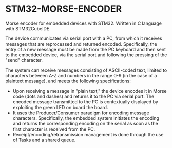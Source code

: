 # STM32-MORSE-ENCODER
Morse encoder for embedded devices with STM32. Written in C language with STM32CubeIDE.

The device communicates via serial port with a PC, from which it receives messages that are reprocessed and returned encoded. Specifically, the entry of a new message must be made from the PC keyboard and then sent to the embedded device, via the serial port and following the pressing of the "send" character.

The system can receive messages consisting of ASCII-coded text, limited to characters between A-Z and numbers in the range 0-9 (in the case of a plaintext message), and meets the following specifications:
+ Upon receiving a message in "plain text," the device encodes it in Morse code (dots and dashes) and returns it to the PC via serial port.
The encoded message transmitted to the PC is contextually displayed by exploiting the green LED on board the board.
+ It uses the Producer/Consumer paradigm for encoding message characters. Specifically, the embedded system initiates the encoding and returns the corresponding encoding on the serial as soon as the first character is received from the PC.
+ Receipt/encoding/retransmission management is done through the use of Tasks and a shared queue.
